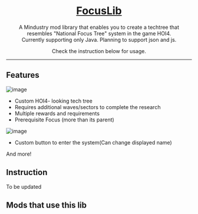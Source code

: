 <div align="center">

# [FocusLib](https://github.com/jslkr2707/focus-lib/)

A Mindustry mod library that enables you to create a techtree that resembles "National Focus Tree" system in the game HOI4.<br>
Currently supporting only Java. Planning to support json and js.

Check the instruction below for usage.
___
</div>

## Features
<p align="center">
  
![image](https://user-images.githubusercontent.com/76803502/219961197-7abaa69a-d7f2-4e2a-accb-2be445cce2ca.png)
* Custom HOI4- looking tech tree
* Requires additional waves/sectors to complete the research
* Multiple rewards and requirements
* Prerequisite Focus (more than its parent)

![image](https://user-images.githubusercontent.com/76803502/219961265-0b04e7d6-502e-43cf-881f-041d5711deeb.png)
* Custom button to enter the system(Can change displayed name)

And more!

## Instruction
To be updated

## Mods that use this lib
